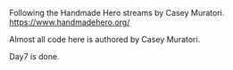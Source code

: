 Following the Handmade Hero streams by Casey Muratori. https://www.handmadehero.org/

Almost all code here is authored by Casey Muratori.

Day7 is done.
